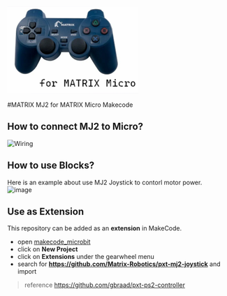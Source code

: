 ![](icon.png)

#MATRIX MJ2 for MATRIX Micro Makecode

## How to connect MJ2 to Micro?
![Wiring](https://github.com/Matrix-Robotics/pxt-MatrixMJ2/assets/17724013/e09da3e3-358f-4fae-85dd-4107815c7324)

## How to use Blocks?
Here is an example about use MJ2 Joystick to contorl motor power.
![image](https://github.com/Matrix-Robotics/pxt-MatrixMJ2/assets/17724013/0a40306f-8ff0-4fe6-bdb0-448d5ae4b4d6)


## Use as Extension

This repository can be added as an **extension** in MakeCode.

* open [makecode_microbit](https://makecode.microbit.org/)
* click on **New Project**
* click on **Extensions** under the gearwheel menu
* search for **https://github.com/Matrix-Robotics/pxt-mj2-joystick** and import

> reference https://github.com/gbraad/pxt-ps2-controller

